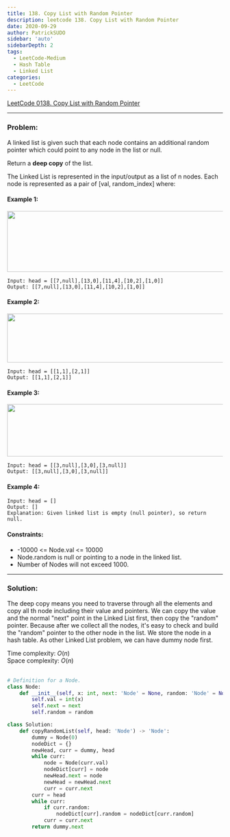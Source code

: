 ```yaml
---
title: 138. Copy List with Random Pointer
description: leetcode 138. Copy List with Random Pointer
date: 2020-09-29
author: PatrickSUDO
sidebar: 'auto'
sidebarDepth: 2
tags: 
  - LeetCode-Medium
  - Hash Table
  - Linked List
categories:
  - LeetCode
---
```

[LeetCode 0138. Copy List with Random Pointer](https://leetcode.com/problems/copy-list-with-random-pointer/)

---
### Problem: 

A linked list is given such that each node contains an additional random pointer which could point to any node in the list or null.

Return a **deep copy** of the list.

The Linked List is represented in the input/output as a list of n nodes. Each node is represented as a pair of [val, random_index] where:

#### Example 1:
<img alt="" src="https://assets.leetcode.com/uploads/2019/12/18/e1.png" style="width: 700px; height: 142px;">

    Input: head = [[7,null],[13,0],[11,4],[10,2],[1,0]]
    Output: [[7,null],[13,0],[11,4],[10,2],[1,0]]



#### Example 2:
<img alt="" src="https://assets.leetcode.com/uploads/2019/12/18/e2.png" style="width: 700px; height: 114px;">

    Input: head = [[1,1],[2,1]]
    Output: [[1,1],[2,1]]

#### Example 3:
<img alt="" src="https://assets.leetcode.com/uploads/2019/12/18/e3.png" style="width: 700px; height: 122px;">

    Input: head = [[3,null],[3,0],[3,null]]
    Output: [[3,null],[3,0],[3,null]]

#### Example 4:

    Input: head = []
    Output: []
    Explanation: Given linked list is empty (null pointer), so return null.

#### Constraints:

- -10000 <= Node.val <= 10000
- Node.random is null or pointing to a node in the linked list.
- Number of Nodes will not exceed 1000.


---
### Solution:

The deep copy means you need to traverse through all the elements and copy all th node including their value and pointers. We can copy the value and the normal "next" point in the Linked List first, then copy the "random" pointer. Because after we collect all the nodes, it's easy to check and build the "random" pointer to the other node in the list. We store the node in a hash table. As other Linked List problem, we can have dummy node first.


Time complexity: $O(n)$ </br>
Space complexity: $O(n)$
</br>
</br>

```python
# Definition for a Node.
class Node:
    def __init__(self, x: int, next: 'Node' = None, random: 'Node' = None):
        self.val = int(x)
        self.next = next
        self.random = random

class Solution:
    def copyRandomList(self, head: 'Node') -> 'Node':
        dummy = Node(0)
        nodeDict = {}
        newHead, curr = dummy, head
        while curr:
            node = Node(curr.val)
            nodeDict[curr] = node
            newHead.next = node
            newHead = newHead.next
            curr = curr.next
        curr = head
        while curr:
            if curr.random:
                nodeDict[curr].random = nodeDict[curr.random]
            curr = curr.next
        return dummy.next
```
<Disqus shortname="patricksudo" />
